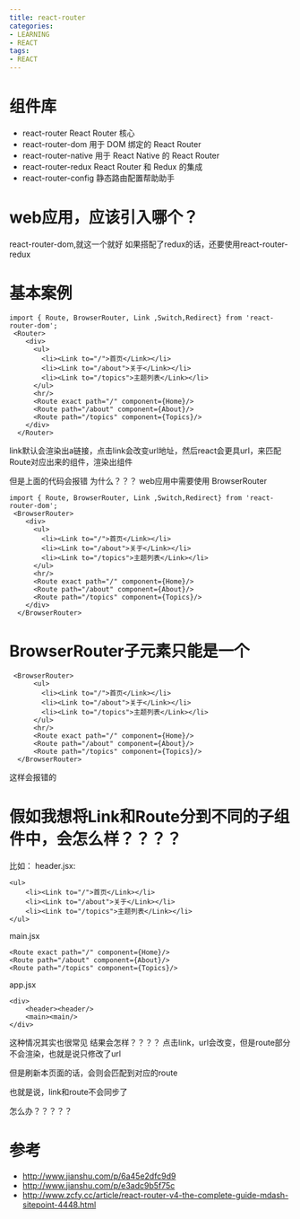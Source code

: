 ```yaml
---
title: react-router
categories: 
- LEARNING
- REACT
tags:
- REACT
---
```

# 组件库
- react-router React Router 核心
- react-router-dom 用于 DOM 绑定的 React Router
- react-router-native 用于 React Native 的 React Router
- react-router-redux React Router 和 Redux 的集成
- react-router-config 静态路由配置帮助助手

# web应用，应该引入哪个？
react-router-dom,就这一个就好
如果搭配了redux的话，还要使用react-router-redux

# 基本案例
```
import { Route, BrowserRouter, Link ,Switch,Redirect} from 'react-router-dom';
 <Router>
    <div>
      <ul>
        <li><Link to="/">首页</Link></li>
        <li><Link to="/about">关于</Link></li>
        <li><Link to="/topics">主题列表</Link></li>
      </ul>
      <hr/>
      <Route exact path="/" component={Home}/>
      <Route path="/about" component={About}/>
      <Route path="/topics" component={Topics}/>
    </div>
  </Router>
```
link默认会渲染出a链接，点击link会改变url地址，然后react会更具url，来匹配Route对应出来的组件，渲染出组件

但是上面的代码会报错
为什么？？？
web应用中需要使用
BrowserRouter

```
import { Route, BrowserRouter, Link ,Switch,Redirect} from 'react-router-dom';
 <BrowserRouter>
    <div>
      <ul>
        <li><Link to="/">首页</Link></li>
        <li><Link to="/about">关于</Link></li>
        <li><Link to="/topics">主题列表</Link></li>
      </ul>
      <hr/>
      <Route exact path="/" component={Home}/>
      <Route path="/about" component={About}/>
      <Route path="/topics" component={Topics}/>
    </div>
  </BrowserRouter>
```

# BrowserRouter子元素只能是一个

```
 <BrowserRouter>
      <ul>
        <li><Link to="/">首页</Link></li>
        <li><Link to="/about">关于</Link></li>
        <li><Link to="/topics">主题列表</Link></li>
      </ul>
      <hr/>
      <Route exact path="/" component={Home}/>
      <Route path="/about" component={About}/>
      <Route path="/topics" component={Topics}/>
  </BrowserRouter>
```
这样会报错的

# 假如我想将Link和Route分到不同的子组件中，会怎么样？？？？

比如：
header.jsx:
```
<ul>
    <li><Link to="/">首页</Link></li>
    <li><Link to="/about">关于</Link></li>
    <li><Link to="/topics">主题列表</Link></li>
</ul>
```
main.jsx
```
<Route exact path="/" component={Home}/>
<Route path="/about" component={About}/>
<Route path="/topics" component={Topics}/>
```

app.jsx

```
<div>
    <header><header/>
    <main><main/>
</div>
```
这种情况其实也很常见
结果会怎样？？？？
点击link，url会改变，但是route部分不会渲染，也就是说只修改了url

但是刷新本页面的话，会则会匹配到对应的route

也就是说，link和route不会同步了

怎么办？？？？？




# 参考
- http://www.jianshu.com/p/6a45e2dfc9d9
- http://www.jianshu.com/p/e3adc9b5f75c
- http://www.zcfy.cc/article/react-router-v4-the-complete-guide-mdash-sitepoint-4448.html
